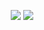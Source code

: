 <p align="center">
  <img src ="https://github-readme-stats.vercel.app/api?username=jcbcn&show_icons=true&count_private=true&theme=nightowl&bg_color=00000000&text_color=777&title_color=036d6&icon_color=27d545&hide_border=true&hide=issues,contribs&include_all_commits=true">
  <img src ="https://github-readme-stats.vercel.app/api/top-langs/?username=jcbcn&layout=compact&hide_border=true&theme=nightowl&bg_color=00000000&text_color=777&title_color=036d6&icon_color=27d545&langs_count=10&hide=jupyter%20notebook,tex,css,php">
</p>
